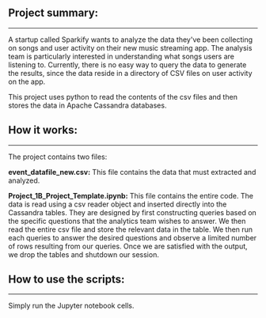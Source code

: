 ## Project summary:
----------------
A startup called Sparkify wants to analyze the data they've been collecting on songs and user activity on their new music streaming app. The analysis team is particularly interested in understanding what songs users are listening to. Currently, there is no easy way to query the data to generate the results, since the data reside in a directory of CSV files on user activity on the app.

This project uses python to read the contents of the csv files and then stores the data in Apache Cassandra databases. 

## How it works:
-------------
The project contains two files:

**event_datafile_new.csv:** This file contains the data that must extracted and analyzed.

**Project_1B_Project_Template.ipynb:**
This file contains the entire code.
The data is read using a csv reader object and inserted directly into the Cassandra tables. They are designed by first constructing queries based on the specific questions that the analytics team wishes to answer. We then read the entire csv file and store the relevant data in the table.
We then run each queries to answer the desired questions and observe a limited number of rows resulting from our queries.
Once we are satisfied with the output, we drop the tables and shutdown our session.

## How to use the scripts:
-----------------------
Simply run the Jupyter notebook cells.
